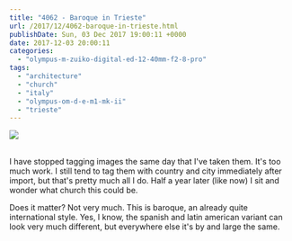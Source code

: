 ```yaml
---
title: "4062 - Baroque in Trieste"
url: /2017/12/4062-baroque-in-trieste.html
publishDate: Sun, 03 Dec 2017 19:00:11 +0000
date: 2017-12-03 20:00:11
categories: 
  - "olympus-m-zuiko-digital-ed-12-40mm-f2-8-pro"
tags: 
  - "architecture"
  - "church"
  - "italy"
  - "olympus-om-d-e-m1-mk-ii"
  - "trieste"
---
```

<div class="container">
<div class="center"><a target="_blank" href="https://d25zfm9zpd7gm5.cloudfront.net/1200x1200/2017/20170525_171303_lr.jpg"><img class="webfeedsFeaturedVisual" src="https://d25zfm9zpd7gm5.cloudfront.net/0600x0600/2017/20170525_171303_lr.jpg" /></a></div>
</div>
<br />

I have stopped tagging images the same day that I've taken them. It's too much work. I still tend to tag them with country and city immediately after import, but that's pretty much all I do. Half a year later (like now) I sit and wonder what church this could be.

Does it matter? Not very much. This is baroque, an already quite international style. Yes, I know, the spanish and latin american variant can look very much different, but everywhere else it's by and large the same. 
